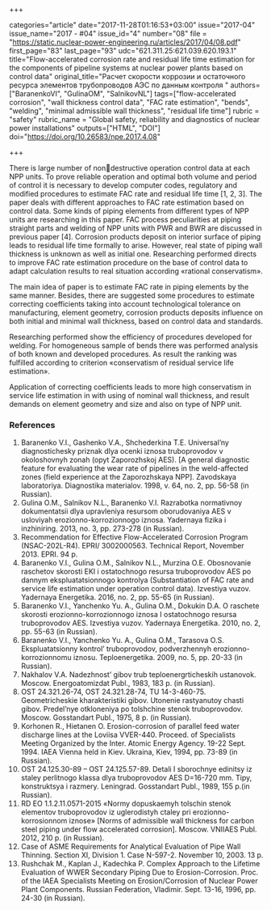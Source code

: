 +++

categories="article"
date="2017-11-28T01:16:53+03:00"
issue="2017-04"
issue_name="2017 - #04"
issue_id="4"
number="08"
file = "https://static.nuclear-power-engineering.ru/articles/2017/04/08.pdf"
first_page="83"
last_page="93"
udc="621.311.25:621.039.620.193.1"
title="Flow-accelerated corrosion rate and residual life time estimation for the components of pipeline systems at nuclear power plants based on control data"
original_title="Расчет скорости коррозии и остаточного ресурса элементов трубопроводов АЭС по данным контроля "
authors=["BaranenkoVI", "GulinaOM", "SalnikovNL"]
tags=["flow-accelerated corrosion", "wall thickness control data", "FAC rate estimation", "bends", "welding", "minimal admissible wall thickness", "residual life time"]
rubric = "safety"
rubric_name = "Global safety, reliability and diagnostics of nuclear power installations"
outputs=["HTML", "DOI"]
doi="https://doi.org/10.26583/npe.2017.4.08"

+++

There is large number of nondestructive operation control data at each NPP units. To prove reliable operation and optimal both volume and period of control it is necessary to develop computer codes, regulatory and modified procedures to estimate FAC rate and residual life time [1, 2, 3]. The paper deals with different approaches to FAC rate estimation based on control data. Some kinds of piping elements from different types of NPP units are researching in this paper. FAC process peculiarities at piping straight parts and welding of NPP units with PWR and BWR are discussed in previous paper [4]. Corrosion products deposit on interior surface of piping leads to residual life time formally to arise. However, real state of piping wall thickness is unknown as well as initial one. Researching performed directs to improve FAC rate estimation procedure on the base of control data to adapt calculation results to real situation according «rational conservatism».

The main idea of paper is to estimate FAC rate in piping elements by the same manner. Besides, there are suggested some procedures to estimate correcting coefficients taking into account technological tolerance on manufacturing, element geometry, corrosion products deposits influence on both initial and minimal wall thickness, based on control data and standards.

Researching performed show the efficiency of procedures developed for welding. For homogeneous sample of bends there was performed analysis of both known and developed procedures. As result the ranking was fulfilled according to criterion «conservatism of residual service life estimation».

Application of correcting coefficients leads to more high conservatism in service life estimation in with using of nominal wall thickness, and result demands on element geometry and size and also on type of NPP unit.

### References

1. Baranenko V.I., Gashenko V.A., Shchederkina T.E. Universal’ny diagnostichesky priznak dlya ocenki iznosa truboprovodov v okoloshovnyh zonah (opyt Zaporozhskoj AES). [A general diagnostic feature for evaluating the wear rate of pipelines in the weld-affected zones (field experience at the Zaporozhskaya NPP]. Zavodskaya laboratoriya. Diagnostika materialov. 1998, v. 64, no. 2, pp. 56-58 (in Russian).
2. Gulina O.M., Salnikov N.L., Baranenko V.I. Razrabotka normativnoy dokumentatsii dlya upravleniya resursom oborudovaniya AES v usloviyah erozionno-korrozionnogo iznosa. Yadernaya fizika i inzhiniring. 2013, no. 3, pp. 273-278 (in Russian).
3. Recommendation for Effective Flow-Accelerated Corrosion Program (NSAC-202L-R4). EPRI/ 3002000563. Technical Report, November 2013. EPRI. 94 p.
4. Baranenko V.I., Gulina O.M., Salnikov N.L., Murzina O.E. Obosnovanie raschetov skorosti EKI i ostatochnogo resursa truboprovodov AES po dannym ekspluatatsionnogo kontrolya (Substantiation of FAC rate and service life estimation under operation control data). Izvestiya vuzov. Yadernaya Energetika. 2016, no. 2, pp. 55-65 (in Russian).
5. Baranenko V.I., Yanchenko Yu. A., Gulina O.M., Dokukin D.A. O raschete skorosti erozionno-korrozionnogo iznosa I ostatochnogo resursa truboprovodov AES. Izvestiya vuzov. Yadernaya Energetika. 2010, no. 2, pp. 55-63 (in Russian).
6. Baranenko V.I., Yanchenko Yu. A., Gulina O.M., Tarasova O.S. Ekspluatatsionny kontrol’ truboprovodov, podverzhennyh erozionno-korrozionnomu iznosu. Teploenergetika. 2009, no. 5, pp. 20-33 (in Russian).
7. Nakhalov V.A. Nadezhnost’ gibov trub teploenergrticheskih ustanovok. Moscow. Energoatomizdat Publ., 1983, 183 p. (in Russian).
8. ОSТ 24.321.26-74, ОSТ 24.321.28-74, ТU 14-3-460-75. Geometricheskie kharakteristiki gibov. Utonenie rastyanutoy chasti gibov. Predel’nye otkloneniya po tolshchine stenok truboprovodov. Moscow. Gosstandart Publ., 1975, 8 p. (in Russian).
9. Korhonen R., Hietanen O. Erosion-corrosion of parallel feed water discharge lines at the Loviisa VVER-440. Proceed. of Specialists Meeting Organized by the Inter. Atomic Energy Agency. 19-22 Sept. 1994. IAEA Vienna held in Kiev. Ukraina, Kiev, 1994, pp. 73-89 (in Russian).
10. ОSТ 24.125.30-89 – ОSТ 24.125.57-89. Detali I sborochnye edinitsy iz staley perlitnogo klassa dlya truboprovodov AES D=16-720 mm. Tipy, konstruktsya i razmery. Leningrad. Gosstandart Publ., 1989, 155 p.(in Russian).
11. RD EO 1.1.2.11.0571-2015 «Normy dopuskaemyh tolschin stenok elementov truboprovodov iz uglerodistyh ctaley pri erozionno-korrosionnom iznose» [Norms of admissible wall thickness for carbon steel piping under flow accelerated corrosion]. Мoscow. VNIIAES Publ. 2012, 210 p. (in Russian).
12. Case of ASME Requirements for Analytical Evaluation of Pipe Wall Thinning. Section XI, Division 1. Case N-597-2. November 10, 2003. 13 p.
13. Rushchak M., Kaplan J., Kadechka P. Complex Approach to the Lifetime Evaluation of WWER Secondary Piping Due to Erosion-Corrosion. Proc. of the IAEA Specialists Meeting on Erosion/Corrosion of Nuclear Power Plant Components. Russian Federation, Vladimir. Sept. 13-16, 1996, pp. 24-30 (in Russian).